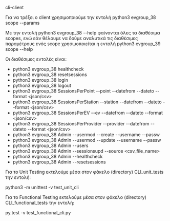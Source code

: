 cli-client

Για να τρέξει ο client χρησιμοποιούμε την εντολή python3 evgroup_38 scope --params

Με την εντολή python3 evgroup_38 --help φαίνονται όλες τα διαθέσιμα scopes,
ενώ εάν θέλουμε να δούμε αναλυτικά τις διαθέσιμες παραμέτρους ενός scope
χρησιμοποιείται η εντολή python3 evgroup_39 scope --help

Οι διαθέσιμες εντολές είναι:
 - python3 evgroup_38 healthcheck
 - python3 evgroup_38 resetsessions
 - python3 evgroup_38 login
 - python3 evgroup_38 logout
 - python3 evgroup_38 SessionsPerPoint --point <point> --datefrom <datefrom> --dateto <dateto> --format <json/csv>
 - python3 evgroup_38 SessionsPerStation --station <station> --datefrom <datefrom> --dateto <dateto> --format <json/csv>
 - python3 evgroup_38 SessionsPerEV --ev <ev> --datefrom <datefrom> --dateto <dateto> --format <json/csv>
 - python3 evgroup_38 SessionsPerProvider --provider <provider> --datefrom <datefrom> --dateto <dateto> --format <json/csv>
 - python3 evgroup_38 Admin --usermod --create --username <username> --passw <password>
 - python3 evgroup_38 Admin --usermod --update --username <username> --passw <password>
 - python3 evgroup_38 Admin --users <username>
 - python3 evgroup_38 Admin --sessionsupd --source <csv_file_name>
 - python3 evgroup_38 Admin --healthcheck
 - python3 evgroup_38 Admin --resetsessions



Για το Unit Testing εκτελούμε μέσα στον φάκελο (directory) CLI_unit_tests την εντολή:

python3 -m unittest -v test_unit_cli


Για το Functional Testing εκτελούμε μέσα στον φάκελο (directory) CLI_functional_tests την εντολή:

py.test -v test_functional_cli.py
